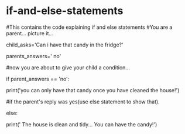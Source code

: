 # if-and-else-statements
#This contains the code explaining if and else statements
#You are a parent... picture it...

child_asks='Can i have that candy in the fridge?'

parents_answers=' no'

#now you are about to give your child a condition...

if parent_answers == 'no':

print('you can only have that candy once you have cleaned the house!')

#if the parent's reply was yes(use else statement to show that).

else:

print(' The house is clean and tidy... You can have the candy!')
